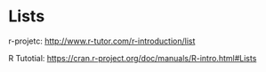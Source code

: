 # Lists



r-projetc: http://www.r-tutor.com/r-introduction/list

R Tutotial: https://cran.r-project.org/doc/manuals/R-intro.html#Lists

